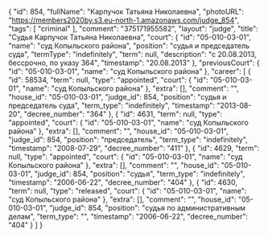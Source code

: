 {
    "id": 854,
    "fullName": "Карпучок Татьяна Николаевна",
    "photoURL": "https://members2020by.s3.eu-north-1.amazonaws.com/judge_854",
    "tags": [
        "criminal"
    ],
    "comment": "375171955582",
    "layout": "judge",
    "title": "Судья Карпучок Татьяна Николаевна",
    "court": {
        "id": "05-010-03-01",
        "name": "суд Копыльского района",
        "position": "судья и председатель суда",
        "termType": "indefinitely",
        "term": null,
        "description": "c 20.08.2013, бессрочно, по указу 364",
        "timestamp": "20.08.2013"
    },
    "previousCourt": {
        "id": "05-010-03-01",
        "name": "суд Копыльского района"
    },
    "career": [
        {
            "id": 58534,
            "term": null,
            "type": "appointed",
            "court": {
                "id": "05-010-03-01",
                "name": "суд Копыльского района"
            },
            "extra": [],
            "comment": "",
            "house_id": "05-010-03-01",
            "judge_id": 854,
            "position": "судья и председатель суда",
            "term_type": "indefinitely",
            "timestamp": "2013-08-20",
            "decree_number": "364"
        },
        {
            "id": 4631,
            "term": null,
            "type": "appointed",
            "court": {
                "id": "05-010-03-01",
                "name": "суд Копыльского района"
            },
            "extra": [],
            "comment": "",
            "house_id": "05-010-03-01",
            "judge_id": 854,
            "position": "председатель",
            "term_type": "indefinitely",
            "timestamp": "2008-07-29",
            "decree_number": "411"
        },
        {
            "id": 4629,
            "term": null,
            "type": "appointed",
            "court": {
                "id": "05-010-03-01",
                "name": "суд Копыльского района"
            },
            "extra": [],
            "comment": "",
            "house_id": "05-010-03-01",
            "judge_id": 854,
            "position": "судья",
            "term_type": "indefinitely",
            "timestamp": "2006-06-22",
            "decree_number": "404"
        },
        {
            "id": 4630,
            "term": null,
            "type": "released",
            "court": {
                "id": "05-010-03-01",
                "name": "суд Копыльского района"
            },
            "extra": [],
            "comment": "",
            "house_id": "05-010-03-01",
            "judge_id": 854,
            "position": "судья по административным делам",
            "term_type": "",
            "timestamp": "2006-06-22",
            "decree_number": "404"
        }
    ]
}